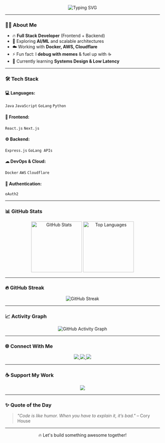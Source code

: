 <!-- Banner -->
<p align="center">
  <img src="https://readme-typing-svg.herokuapp.com?font=Fira+Code&size=28&pause=1000&color=36BCF7&center=true&vCenter=true&width=650&lines=Hey+there+👋,+I'm+Vansh!;Full-Stack+Developer+💻;AI+%26+ML+Explorer+🧠;Cloud+%26+DevOps+Enthusiast+☁️;Open+Source+Lover+❤️" alt="Typing SVG" />
</p>

---

### 👨‍💻 **About Me**
- 🔥 **Full Stack Developer** (Frontend + Backend)
- 🧠 Exploring **AI/ML** and scalable architectures
- ☁️ Working with **Docker, AWS, Cloudflare**
- ⚡ Fun fact: I **debug with memes** & fuel up with ☕
- 🌱 Currently learning **Systems Design & Low Latency**

---

### 🛠 **Tech Stack**
#### 💻 Languages:
`Java` `JavaScript` `GoLang` `Python`  

#### 🎨 Frontend:
`React.js` `Next.js`  

#### ⚙ Backend:
`Express.js` `GoLang APIs`  

#### ☁ DevOps & Cloud:
`Docker` `AWS` `Cloudflare`  

#### 🔑 Authentication:
`oAuth2`  

---

### 📊 **GitHub Stats**
<p align="center">
  <img src="https://github-readme-stats.vercel.app/api?username=vansh-commits&show_icons=true&theme=radical" alt="GitHub Stats" height="165" />
  <img src="https://github-readme-stats.vercel.app/api/top-langs/?username=vansh-commits&layout=compact&theme=radical" alt="Top Languages" height="165" />
</p>

---

### 🔥 **GitHub Streak**
<p align="center">
  <img src="https://github-readme-streak-stats.herokuapp.com/?user=vansh-commits&theme=radical" alt="GitHub Streak" />
</p>

---

### 📈 **Activity Graph**
<p align="center">
  <img src="https://github-readme-activity-graph.vercel.app/graph?username=vansh-commits&theme=radical" alt="GitHub Activity Graph" />
</p>

---

### 🌐 **Connect With Me**
<p align="center">
  <a href="https://linkedin.com/in/your-profile">
    <img src="https://img.shields.io/badge/LinkedIn-%230077B5.svg?&style=for-the-badge&logo=linkedin&logoColor=white" />
  </a>
  <a href="https://twitter.com/your-profile">
    <img src="https://img.shields.io/badge/Twitter-%231DA1F2.svg?&style=for-the-badge&logo=twitter&logoColor=white" />
  </a>
  <a href="https://your-portfolio-link.com">
    <img src="https://img.shields.io/badge/Portfolio-%23FF7139.svg?&style=for-the-badge&logo=firefox&logoColor=white" />
  </a>
</p>

---

### ☕ **Support My Work**
<p align="center">
  <a href="https://www.buymeacoffee.com/your-link">
    <img src="https://img.shields.io/badge/-Buy%20Me%20a%20Coffee-FFDD00?style=for-the-badge&logo=buy-me-a-coffee&logoColor=black" />
  </a>
</p>

---

### ✨ **Quote of the Day**
> *"Code is like humor. When you have to explain it, it’s bad."* – Cory House  

---

<p align="center">🔥 Let's build something awesome together!</p>
